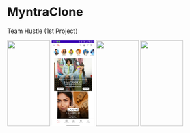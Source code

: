 # MyntraClone
 Team Hustle (1st Project)
<p>
<img src="https://user-images.githubusercontent.com/40376163/129564363-8d960af3-2bcc-416e-b239-4995c70bf04a.jpg" width=100dp height=200dp/>
<img src="https://github.com/MuraliKrishnaSundara/MyntraClone/blob/main/Screenshot/Screenshot_2021-08-15-20-17-36-104_com.example.myntra.jpg" width=100dp height=200dp/>
<img src="https://user-images.githubusercontent.com/40376163/129564363-8d960af3-2bcc-416e-b239-4995c70bf04a.jpg" width=100dp height=200dp/>
<img src="https://user-images.githubusercontent.com/40376163/129564363-8d960af3-2bcc-416e-b239-4995c70bf04a.jpg" width=100dp height=200dp/>
</p>
